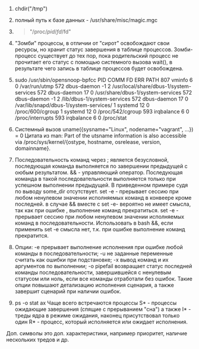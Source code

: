 1. chdir("/tmp")

2. полный путь к базе данных - /usr/share/misc/magic.mgc

3. > "/proc/$pid/fd/$fd"

4. "Зомби" процессы, в отличии от "сирот" освобождают свои ресурсы, но хранит статус завершения в таблице процессов. 
Зомби-процесс существует до тех пор, пока родительский процесс не прочитает его статус с помощью системного вызова wait(),
в результате чего запись в таблице процессов будет освобождена. 

5. sudo /usr/sbin/opensnoop-bpfcc
PID    COMM               FD ERR PATH
807    vminfo              6   0 /var/run/utmp
572    dbus-daemon        -1   2 /usr/local/share/dbus-1/system-services
572    dbus-daemon        17   0 /usr/share/dbus-1/system-services
572    dbus-daemon        -1   2 /lib/dbus-1/system-services
572    dbus-daemon        17   0 /var/lib/snapd/dbus-1/system-services/
1      systemd            12   0 /proc/600/cgroup
1      systemd            12   0 /proc/542/cgroup
593    irqbalance          6   0 /proc/interrupts
593    irqbalance          6   0 /proc/stat

6. Системный вызов uname({sysname="Linux", nodename="vagrant", ...}) = 0
Цитата из man:
 Part of the utsname information is also accessible via
       /proc/sys/kernel/{ostype, hostname, osrelease, version,
       domainname}.

7. Последовательность команд через ; является безусловной, последующая команда выполняется по завершении предыдущей с оюбым результатом.
&& - управляющий оператор. Последующая команда в такой последовательности выполняется только при успешном выполнении предыдущей.
В приведенном примере судя по выводу some_dir отсутствует.
set -e - прерывает сессию при любом ненулевом значении исполняемых команд в конвеере кроме последней.
в случае &&  вместе с set -e- вероятно не имеет смысла, так как при ошибке , выполнение команд прекратиться. 
set -e - прерывает сессию при любом ненулевом значении исполняемых команд в последовательности.
Использовать в bash &&, если применить set -e смысла нет, т.к. при ошибке выполнение команд прекратится.

8. Опции:
-e прерывает выполнение исполнения при ошибке любой команды в последовательности;
-u не заданные переменные считать как ошибки при подстановке; 
-x вывод команд и их аргументов по выполнении; 
-o pipefail возвращает статус последней команды последовательности, завершившейся с ненулевым статусом или ноль, если все команды отработали без ошибок.
Такие опции повышают детализацию исполнения сценария, а также завершит сценарий при наличии ошибок.

9. ps -o stat ax
Чаще всего встречаются процессы S* - процессы ожидающие завершения (спящие с прерыванием "сна")
а также I* - треды ядра в режиме ожидания,
наконец присутствовал только один R* - процесс, который исполняется или ожидает исполнения.

Доп. символы это доп. характеристики, например приоритет, наличие нескольких тредов и др.